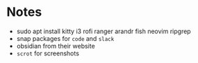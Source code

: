 # Notes

- sudo apt install kitty i3 rofi ranger arandr fish neovim ripgrep
- snap packages for `code` and `slack`
- obsidian from their website
- `scrot` for screenshots

